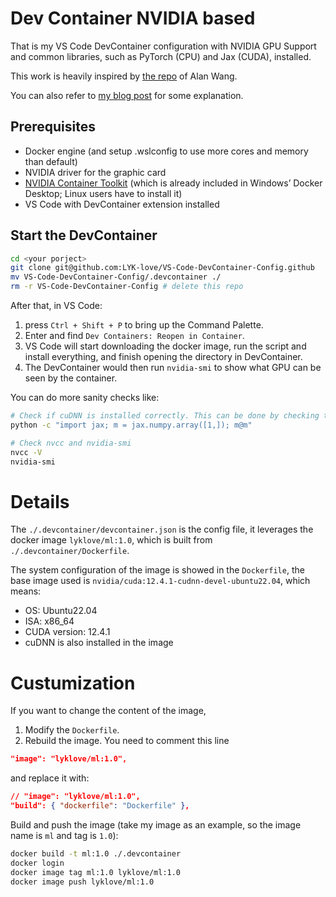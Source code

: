 # Dev Container NVIDIA based
That is my VS Code DevContainer configuration with NVIDIA GPU Support and common libraries, such as PyTorch (CPU) and Jax (CUDA), installed.

This work is heavily inspired by [the repo](https://github.com/alankrantas/cuda-cudnn-gpu-devcontainer) of Alan Wang.

You can also refer to [my blog post](https://lyk-love.cn/2024/04/26/vs-code-dev-container/) for some explanation.


## Prerequisites
- Docker engine (and setup .wslconfig to use more cores and memory than default)
- NVIDIA driver for the graphic card
- [NVIDIA Container Toolkit](https://docs.nvidia.com/datacenter/cloud-native/container-toolkit/latest/install-guide.html) (which is already included in Windows’ Docker Desktop; Linux users have to install it)
- VS Code with DevContainer extension installed

## Start the DevContainer

```sh
cd <your porject>
git clone git@github.com:LYK-love/VS-Code-DevContainer-Config.github
mv VS-Code-DevContainer-Config/.devcontainer ./
rm -r VS-Code-DevContainer-Config # delete this repo 
```
After that, in VS Code:
1. press `Ctrl + Shift + P` to bring up the Command Palette. 
2. Enter and find `Dev Containers: Reopen in Container`. 
3. VS Code will start downloading the docker image, run the script and install everything, and finish opening the directory in DevContainer.
4. The DevContainer would then run `nvidia-smi` to show what GPU can be seen by the container.

You can do more sanity checks like:
```sh
# Check if cuDNN is installed correctly. This can be done by checking the jax code:
python -c "import jax; m = jax.numpy.array([1,]); m@m"

# Check nvcc and nvidia-smi
nvcc -V
nvidia-smi
```
# Details
The `./.devcontainer/devcontainer.json` is the config file, it leverages the docker image `lyklove/ml:1.0`, which is built from `./.devcontainer/Dockerfile`.

The system configuration of the image is showed in the `Dockerfile`, the base image used is `nvidia/cuda:12.4.1-cudnn-devel-ubuntu22.04`, which means:
* OS: Ubuntu22.04
* ISA: x86_64
* CUDA version: 12.4.1
* cuDNN is also installed in the image


# Custumization
If you want to change the content of the image,
1. Modify the `Dockerfile`.
2. Rebuild the image. You need to comment this line 
  ```json
  "image": "lyklove/ml:1.0", 
  ```
  and replace it with:
  ```json
  // "image": "lyklove/ml:1.0", 
  "build": { "dockerfile": "Dockerfile" },
  ```

Build and push the image (take my image as an example, so the image name is `ml` and tag is `1.0`):
```sh
docker build -t ml:1.0 ./.devcontainer
docker login
docker image tag ml:1.0 lyklove/ml:1.0
docker image push lyklove/ml:1.0 
```